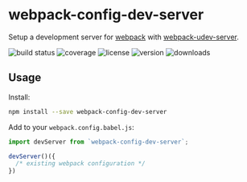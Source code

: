 # webpack-config-dev-server

Setup a development server for [webpack] with [webpack-udev-server].

![build status](http://img.shields.io/travis/webpack-config/webpack-config-dev-server/master.svg?style=flat)
![coverage](http://img.shields.io/coveralls/webpack-config/webpack-config-dev-server/master.svg?style=flat)
![license](http://img.shields.io/npm/l/webpack-config-dev-server.svg?style=flat)
![version](http://img.shields.io/npm/v/webpack-config-dev-server.svg?style=flat)
![downloads](http://img.shields.io/npm/dm/webpack-config-dev-server.svg?style=flat)

## Usage

Install:

```sh
npm install --save webpack-config-dev-server
```

Add to your `webpack.config.babel.js`:

```javascript
import devServer from `webpack-config-dev-server`;

devServer()({
  /* existing webpack configuration */
})
```

[webpack]: https://webpack.github.io
[webpack-udev-server]: https://github.com/izaakschroeder/webpack-udev-server
